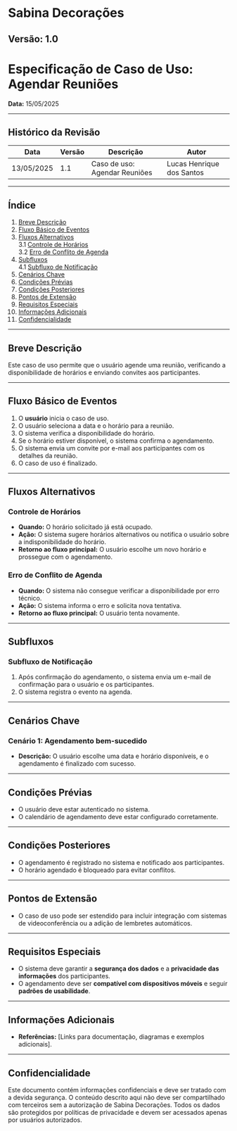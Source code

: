# Sabina Decorações

## Versão: 1.0

# Especificação de Caso de Uso: Agendar Reuniões

**Data:** 15/05/2025

---

## Histórico da Revisão

| Data         | Versão | Descrição                    | Autor                     |
|--------------|--------|------------------------------|---------------------------|
| 13/05/2025   | 1.1    | Caso de uso: Agendar Reuniões | Lucas Henrique dos Santos |

---

## Índice

1. [Breve Descrição](#breve-descrição)  
2. [Fluxo Básico de Eventos](#fluxo-básico-de-eventos)  
3. [Fluxos Alternativos](#fluxos-alternativos)  
   3.1 [Controle de Horários](#controle-de-horários)  
   3.2 [Erro de Conflito de Agenda](#erro-de-conflito-de-agenda)  
4. [Subfluxos](#subfluxos)  
   4.1 [Subfluxo de Notificação](#subfluxo-de-notificação)  
5. [Cenários Chave](#cenários-chave)  
6. [Condições Prévias](#condições-prévias)  
7. [Condições Posteriores](#condições-posteriores)  
8. [Pontos de Extensão](#pontos-de-extensão)  
9. [Requisitos Especiais](#requisitos-especiais)  
10. [Informações Adicionais](#informações-adicionais)  
11. [Confidencialidade](#confidencialidade)  

---

## Breve Descrição

Este caso de uso permite que o usuário agende uma reunião, verificando a disponibilidade de horários e enviando convites aos participantes.

---

## Fluxo Básico de Eventos

1. O **usuário** inicia o caso de uso.
2. O usuário seleciona a data e o horário para a reunião.
3. O sistema verifica a disponibilidade do horário.
4. Se o horário estiver disponível, o sistema confirma o agendamento.
5. O sistema envia um convite por e-mail aos participantes com os detalhes da reunião.
6. O caso de uso é finalizado.

---

## Fluxos Alternativos

### Controle de Horários

- **Quando:** O horário solicitado já está ocupado.
- **Ação:** O sistema sugere horários alternativos ou notifica o usuário sobre a indisponibilidade do horário.
- **Retorno ao fluxo principal:** O usuário escolhe um novo horário e prossegue com o agendamento.

### Erro de Conflito de Agenda

- **Quando:** O sistema não consegue verificar a disponibilidade por erro técnico.
- **Ação:** O sistema informa o erro e solicita nova tentativa.
- **Retorno ao fluxo principal:** O usuário tenta novamente.

---

## Subfluxos

### Subfluxo de Notificação

1. Após confirmação do agendamento, o sistema envia um e-mail de confirmação para o usuário e os participantes.
2. O sistema registra o evento na agenda.

---

## Cenários Chave

### Cenário 1: Agendamento bem-sucedido

- **Descrição:** O usuário escolhe uma data e horário disponíveis, e o agendamento é finalizado com sucesso.

---

## Condições Prévias

- O usuário deve estar autenticado no sistema.
- O calendário de agendamento deve estar configurado corretamente.

---

## Condições Posteriores

- O agendamento é registrado no sistema e notificado aos participantes.
- O horário agendado é bloqueado para evitar conflitos.

---

## Pontos de Extensão

- O caso de uso pode ser estendido para incluir integração com sistemas de videoconferência ou a adição de lembretes automáticos.

---

## Requisitos Especiais

- O sistema deve garantir a **segurança dos dados** e a **privacidade das informações** dos participantes.
- O agendamento deve ser **compatível com dispositivos móveis** e seguir **padrões de usabilidade**.

---

## Informações Adicionais

- **Referências:** [Links para documentação, diagramas e exemplos adicionais].

---

## Confidencialidade

Este documento contém informações confidenciais e deve ser tratado com a devida segurança. O conteúdo descrito aqui não deve ser compartilhado com terceiros sem a autorização de Sabina Decorações. Todos os dados são protegidos por políticas de privacidade e devem ser acessados apenas por usuários autorizados.

